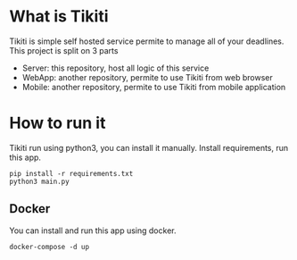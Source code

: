 # What is Tikiti

Tikiti is simple self hosted service permite to manage all of your deadlines. 
This project is split on 3 parts
- Server: this repository, host all logic of this service
- WebApp: another repository, permite to use Tikiti from web browser
- Mobile: another repository, permite to use Tikiti from mobile application

# How to run it

Tikiti run using python3, you can install it manually.
Install requirements, run this app.
```
pip install -r requirements.txt
python3 main.py
```

## Docker

You can install and run this app using docker.
```
docker-compose -d up
```

